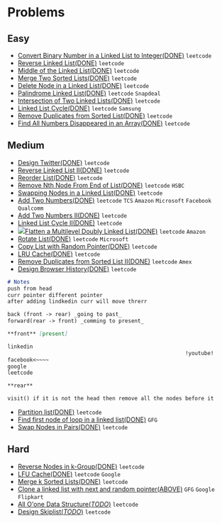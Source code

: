 # Problems

## Easy
- [Convert Binary Number in a Linked List to Integer(DONE)](https://leetcode.com/problems/convert-binary-number-in-a-linked-list-to-integer/) `leetcode`
- [Reverse Linked List(DONE)](https://leetcode.com/problems/reverse-linked-list/) `leetcode`
- [Middle of the Linked List(DONE)](https://leetcode.com/problems/middle-of-the-linked-list/) `leetcode`
- [Merge Two Sorted Lists(DONE)](https://leetcode.com/problems/merge-two-sorted-lists/) `leetcode`
- [Delete Node in a Linked List(DONE)](https://leetcode.com/problems/delete-node-in-a-linked-list/) `leetcode`
- [Palindrome Linked List(DONE)](https://leetcode.com/problems/palindrome-linked-list/) `leetcode` `Snapdeal`
- [Intersection of Two Linked Lists(DONE)](https://leetcode.com/problems/intersection-of-two-linked-lists/) `leetcode`
- [Linked List Cycle(DONE)](https://leetcode.com/problems/linked-list-cycle/) `leetcode` `Samsung`
- [Remove Duplicates from Sorted List(DONE)](https://leetcode.com/problems/remove-duplicates-from-sorted-list/) `leetcode`
- [Find All Numbers Disappeared in an Array(DONE)](https://leetcode.com/problems/find-all-numbers-disappeared-in-an-array/) `leetcode`

## Medium
- [Design Twitter(DONE)](https://leetcode.com/problems/design-twitter/) `leetcode`
- [Reverse Linked List II(DONE)](https://leetcode.com/problems/reverse-linked-list-ii/) `leetcode`
- [Reorder List(DONE)](https://leetcode.com/problems/reorder-list/) `leetcode`
- [Remove Nth Node From End of List(DONE)](https://leetcode.com/problems/remove-nth-node-from-end-of-list/) `leetcode` `HSBC`
- [Swapping Nodes in a Linked List(DONE)](https://leetcode.com/problems/swapping-nodes-in-a-linked-list/) `leetcode`
- [Add Two Numbers(DONE)](https://leetcode.com/problems/add-two-numbers/) `leetcode` `TCS` `Amazon` `Microsoft` `Facebook` `Qualcomm`
- [Add Two Numbers II(DONE)](https://leetcode.com/problems/add-two-numbers-ii/) `leetcode`
- [Linked List Cycle II(DONE)](https://leetcode.com/problems/linked-list-cycle-ii/) `leetcode`
- ![](https://assets.leetcode.com/uploads/2021/11/09/flatten11.jpg)[Flatten a Multilevel Doubly Linked List(DONE)](https://leetcode.com/problems/flatten-a-multilevel-doubly-linked-list/) `leetcode` `Amazon`
- [Rotate List(DONE)](https://leetcode.com/problems/rotate-list/) `leetcode` `Microsoft`
- [Copy List with Random Pointer(DONE)](https://leetcode.com/problems/copy-list-with-random-pointer/) `leetcode`
- [LRU Cache(DONE)](https://leetcode.com/problems/lru-cache/) `leetcode`
- [Remove Duplicates from Sorted List II(DONE)](https://leetcode.com/problems/remove-duplicates-from-sorted-list-ii/) `leetcode` `Amex`
- [Design Browser History(DONE)](https://leetcode.com/problems/design-browser-history/) `leetcode`
```md
# Notes
push from head 
curr pointer different pointer
after adding lindkedin curr will move threrr

back (front -> rear) _going to past_
forward(rear -> front) _comming to present_

**front** [present]

linkedin 
														!youtube!
facebook<~~~~
google
leetcode

**rear**

visit() if it is not the head then remove all the nodes before it
```
- [Partition list(DONE)](https://leetcode.com/problems/partition-list/) `leetcode`
- [Find first node of loop in a linked list(DONE)](https://www.geeksforgeeks.org/find-first-node-of-loop-in-a-linked-list/) `GFG`
- [Swap Nodes in Pairs(DONE)](https://leetcode.com/problems/swap-nodes-in-pairs/) `leetcode`

## Hard
- [Reverse Nodes in k-Group(DONE)](https://leetcode.com/problems/reverse-nodes-in-k-group/) `leetcode`
- [LFU Cache(DONE)](https://leetcode.com/problems/lfu-cache/) `leetcode` `Google`
- [Merge k Sorted Lists(DONE)](https://leetcode.com/problems/merge-k-sorted-lists/) `leetcode`
- [Clone a linked list with next and random pointer(ABOVE)](https://www.geeksforgeeks.org/clone-linked-list-next-random-pointer-o1-space/) `GFG` `Google` `Flipkart`
- [All O'one Data Structure(*TODO*)](https://leetcode.com/problems/all-oone-data-structure/) `leetcode`
- [Design Skiplist(*TODO*)](https://leetcode.com/problems/design-skiplist/) `leetcode`
